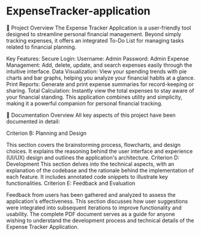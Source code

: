 # ExpenseTracker-application
📌 Project Overview
The Expense Tracker Application is a user-friendly tool designed to streamline personal financial management. Beyond simply tracking expenses, it offers an integrated To-Do List for managing tasks related to financial planning.

Key Features:
Secure Login:
Username: Admin
Password: Admin
Expense Management:
Add, delete, update, and search expenses easily through the intuitive interface.
Data Visualization:
View your spending trends with pie charts and bar graphs, helping you analyze your financial habits at a glance.
Print Reports:
Generate and print expense summaries for record-keeping or sharing.
Total Calculation:
Instantly view the total expenses to stay aware of your financial standing.
This application combines utility and simplicity, making it a powerful companion for personal financial tracking.

📑 Documentation Overview
All key aspects of this project have been documented in detail:

Criterion B: Planning and Design

This section covers the brainstorming process, flowcharts, and design choices. It explains the reasoning behind the user interface and experience (UI/UX) design and outlines the application's architecture.
Criterion D: Development
This section delves into the technical aspects, with an explanation of the codebase and the rationale behind the implementation of each feature. It includes annotated code snippets to illustrate key functionalities.
Criterion E: Feedback and Evaluation

Feedback from users has been gathered and analyzed to assess the application's effectiveness. This section discusses how user suggestions were integrated into subsequent iterations to improve functionality and usability.
The complete PDF document serves as a guide for anyone wishing to understand the development process and technical details of the Expense Tracker Application.
